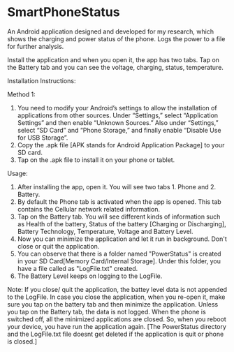 # SmartPhoneStatus
An Android application designed and developed for my research, which shows the charging and power status of the phone. Logs the power to a file for further analysis.

Install the application and when you open it, the app has two tabs. Tap on the Battery tab and you can see the voltage, charging, status, temperature.

Installation Instructions:

Method 1:
1. You need to modify your Android’s settings to allow the installation of applications from other sources. Under “Settings,” select “Application Settings” and then enable “Unknown Sources.” Also under “Settings,” select “SD Card” and “Phone Storage,” and finally enable “Disable Use for USB Storage”.
2. Copy the .apk file [APK stands for Android Application Package] to your SD card.
3. Tap on the .apk file to install it on your phone or tablet.


Usage:

1. After installing the app, open it. You will see two tabs 1. Phone and 2. Battery.
2. By default the Phone tab is activated when the app is opened. This tab contains the Cellular network related information.
3. Tap on the Battery tab. You will see different kinds of information such as Health of the battery, Status of the battery [Charging or Discharging], Battery Technology, Temperature, Voltage and Battery Level. 
4. Now you can minimize the application and let it run in background. Don't close or quit the application. 
5. You can observe that there is a folder named "PowerStatus" is created in your SD Card[Memory Card/Internal Storage]. Under this folder, you have a file called as "LogFile.txt" created.
6. The Battery Level keeps on logging to the LogFile.

Note: If you close/ quit the application, the battey level data is not appended to the LogFile. In case you close the application, when you re-open it, make sure you tap on the battery tab and then minimize the application. Unless you tap on the Battery tab, the data is not logged. When the phone is switched off, all the minimized applications are closed. So, when you reboot your device, you have run the application again. [The PowerStatus directory and the LogFile.txt file doesnt get deleted if the application is quit or phone is closed.]
